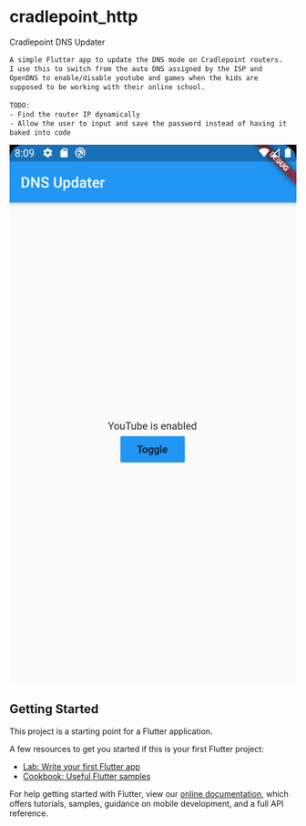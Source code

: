 # cradlepoint_http

 Cradlepoint DNS Updater
    
    A simple Flutter app to update the DNS mode on Cradlepoint routers.
    I use this to switch from the auto DNS assigned by the ISP and
    OpenDNS to enable/disable youtube and games when the kids are
    supposed to be working with their online school.
    
    TODO:
    - Find the router IP dynamically
    - Allow the user to input and save the password instead of having it baked into code

![DNS Updater](dns-updater.png)


## Getting Started

This project is a starting point for a Flutter application.

A few resources to get you started if this is your first Flutter project:

- [Lab: Write your first Flutter app](https://flutter.dev/docs/get-started/codelab)
- [Cookbook: Useful Flutter samples](https://flutter.dev/docs/cookbook)

For help getting started with Flutter, view our
[online documentation](https://flutter.dev/docs), which offers tutorials,
samples, guidance on mobile development, and a full API reference.
